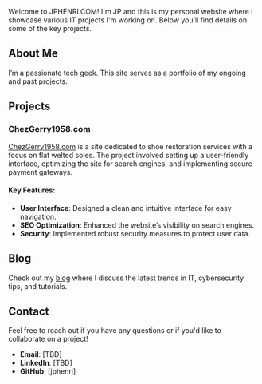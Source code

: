 
Welcome to JPHENRI.COM! I'm JP and this is my personal website where I showcase various IT projects I'm working on. Below you’ll find details on some of the key projects.

## About Me

I’m a passionate tech geek. This site serves as a portfolio of my ongoing and past projects.

## Projects

### ChezGerry1958.com
[ChezGerry1958.com](https://chezgerry1958.com) is a site dedicated to shoe restoration services with a focus on flat welted soles. The project involved setting up a user-friendly interface, optimizing the site for search engines, and implementing secure payment gateways.

#### Key Features:
- **User Interface**: Designed a clean and intuitive interface for easy navigation.
- **SEO Optimization**: Enhanced the website’s visibility on search engines.
- **Security**: Implemented robust security measures to protect user data.


## Blog

Check out my [blog](#) where I discuss the latest trends in IT, cybersecurity tips, and tutorials.
## Contact


Feel free to reach out if you have any questions or if you'd like to collaborate on a project!

- **Email**: [TBD]
- **LinkedIn**: [TBD]
- **GitHub**: [jphenri]



